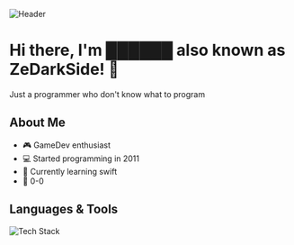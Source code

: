 ![Header](https://capsule-render.vercel.app/api?type=wave&height=300&color=gradient&text=DarkSide)

# Hi there, I'm ██████ also known as ZeDarkSide! 👋

Just a programmer who don't know what to program 

## About Me
- 🎮 GameDev enthusiast
- 💻 Started programming in 2011
- 🌱 Currently learning swift
- 🐶 0-0

## Languages & Tools
![Tech Stack](https://skillicons.dev/icons?i=ts,css,cpp,c,cs,java,swift,linux,vscode,visualstudio,unity,idea)
